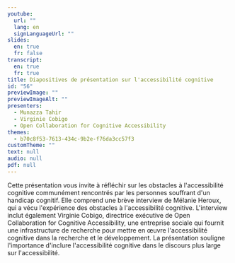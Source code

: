 ```yaml
---
youtube:
  url: ""
  lang: en
  signLanguageUrl: ""
slides:
  en: true
  fr: false
transcript:
  en: true
  fr: true
title: Diapositives de présentation sur l'accessibilité cognitive
id: "56"
previewImage: ""
previewImageAlt: ""
presenters:
  - Munazza Tahir
  - Virginie Cobigo
  - Open Collaboration for Cognitive Accessibility
themes:
  - b70c8f53-7613-434c-9b2e-f76da3cc57f3
customTheme: ""
text: null
audio: null
pdf: null
---
```

Cette présentation vous invite à réfléchir sur les obstacles à l'accessibilité cognitive communément rencontrés par les personnes souffrant d'un handicap cognitif. Elle comprend une brève interview de Mélanie Heroux, qui a vécu l'expérience des obstacles à l'accessibilité cognitive. L'interview inclut également Virginie Cobigo, directrice exécutive de Open Collaboration for Cognitive Accessibility, une entreprise sociale qui fournit une infrastructure de recherche pour mettre en œuvre l'accessibilité cognitive dans la recherche et le développement. La présentation souligne l'importance d'inclure l'accessibilité cognitive dans le discours plus large sur l'accessibilité.
